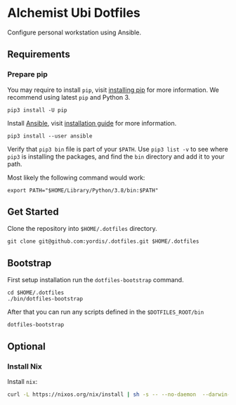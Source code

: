# Alchemist Ubi Dotfiles

Configure personal workstation using Ansible.

## Requirements

### Prepare pip

You may require to install `pip`, visit [installing pip](https://pip.pypa.io/en/stable/installation/)
for more information. We recommend using latest `pip` and Python 3.

```shell
pip3 install -U pip
```

Install [Ansible](https://www.ansible.com/), visit [installation guide](https://docs.ansible.com/ansible/latest/installation_guide/intro_installation.html)
for more information.

```shell
pip3 install --user ansible
```

Verify that `pip3 bin` file is part of your `$PATH`. Use `pip3 list -v` to see
where `pip3` is installing the packages, and find the `bin` directory and add it
to your path.

Most likely the following command would work:

```shell
export PATH="$HOME/Library/Python/3.8/bin:$PATH"
```

## Get Started

Clone the repository into `$HOME/.dotfiles` directory.

```shell
git clone git@github.com:yordis/.dotfiles.git $HOME/.dotfiles
```

## Bootstrap

First setup installation run the `dotfiles-bootstrap` command.

```shell
cd $HOME/.dotfiles
./bin/dotfiles-bootstrap
```

After that you can run any scripts defined in the `$DOTFILES_ROOT/bin`

```shell
dotfiles-bootstrap
```

## Optional

### Install Nix

Install `nix`:

```sh
curl -L https://nixos.org/nix/install | sh -s -- --no-daemon  --darwin-use-unencrypted-nix-store-volume
```
